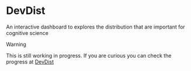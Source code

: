 # DevDist
An interactive dashboard to explores the distribution that are important for cognitive science



> [!WARNING]  
> This is still working in progress. If you are curious you can check the progress at [DevDist](https://pexg0j-tommaso0ghilardi.shinyapps.io/testdist/)

